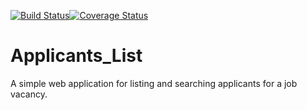 [![Build Status](https://travis-ci.org/Alex-Swann/Applicants_List.svg?branch=master)](https://travis-ci.org/Alex-Swann/Applicants_List)[![Coverage Status](https://coveralls.io/repos/github/Alex-Swann/Applicants_List/badge.svg?branch=master)](https://coveralls.io/github/Alex-Swann/Applicants_List?branch=master)

# Applicants_List
A simple web application for listing and searching applicants for a job vacancy.
